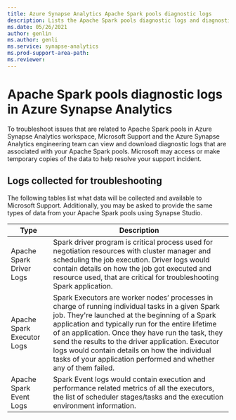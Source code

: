 ```yaml
---
title: Azure Synapse Analytics Apache Spark pools diagnostic logs
description: Lists the Apache Spark pools diagnostic logs and diagnostic information that's collected during troubleshooting by Microsoft Support.
ms.date: 05/26/2021
author: genlin
ms.author: genli
ms.service: synapse-analytics
ms.prod-support-area-path: 
ms.reviewer: 
---
```

# Apache Spark pools diagnostic logs in Azure Synapse Analytics

To troubleshoot issues that are related to Apache Spark pools in Azure Synapse Analytics workspace, Microsoft Support and the Azure Synapse Analytics engineering team can view and download diagnostic logs that are associated with your Apache Spark pools. Microsoft may access or make temporary copies of the data to help resolve your support incident.

## Logs collected for troubleshooting

The following tables list what data will be collected and available to Microsoft Support. Additionally, you may be asked to provide the same types of data from your Apache Spark pools using Synapse Studio.

|  Type |  Description |
|---|---|
| Apache Spark Driver Logs  |Spark driver program is critical process used for negotiation resources with cluster manager and scheduling the job execution. Driver logs would contain details on how the job got executed and resource used, that are critical for troubleshooting Spark application.   |
|  Apache Spark Executor Logs |Spark Executors are worker nodes’ processes in charge of running individual tasks in a given Spark job. They're launched at the beginning of a Spark application and typically run for the entire lifetime of an application. Once they have run the task, they send the results to the driver application. Executor logs would contain details on how the individual tasks of your application performed and whether any of them failed.   |
|  Apache Spark Event Logs | Spark Event logs would contain execution and performance related metrics of all the executors, the list of scheduler stages/tasks and the execution environment information. |
